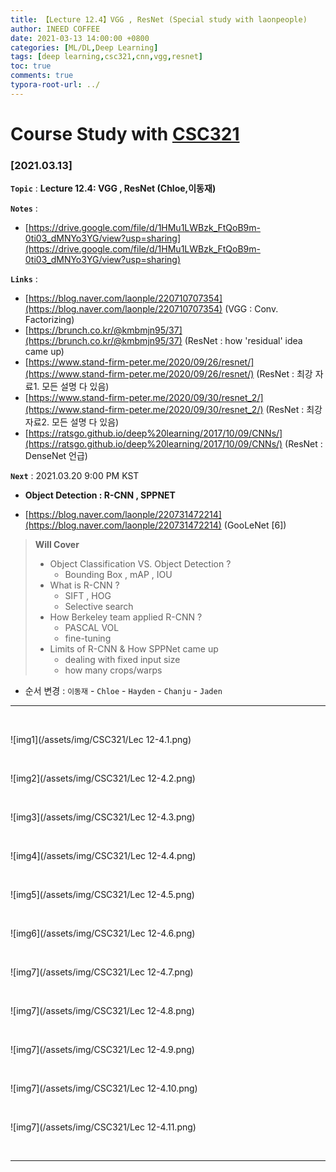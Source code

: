 ```yaml
---
title: 【Lecture 12.4】VGG , ResNet (Special study with laonpeople)
author: INEED COFFEE
date: 2021-03-13 14:00:00 +0800
categories: [ML/DL,Deep Learning]
tags: [deep learning,csc321,cnn,vgg,resnet]
toc: true
comments: true
typora-root-url: ../
---
```

# Course Study with [CSC321](https://www.cs.toronto.edu/~rgrosse/courses/csc321_2017/) 



### [2021.03.13]

__`Topic`__ : __Lecture 12.4: VGG , ResNet (Chloe,이동재)__ 

__`Notes`__ : 

- [https://drive.google.com/file/d/1HMu1LWBzk_FtQoB9m-0ti03_dMNYo3YG/view?usp=sharing](https://drive.google.com/file/d/1HMu1LWBzk_FtQoB9m-0ti03_dMNYo3YG/view?usp=sharing) 

__`Links`__ : 

- [https://blog.naver.com/laonple/220710707354](https://blog.naver.com/laonple/220710707354) (VGG : Conv. Factorizing) 
- [https://brunch.co.kr/@kmbmjn95/37](https://brunch.co.kr/@kmbmjn95/37) (ResNet : how 'residual' idea came up) 
- [https://www.stand-firm-peter.me/2020/09/26/resnet/](https://www.stand-firm-peter.me/2020/09/26/resnet/) (ResNet : 최강 자료1. 모든 설명 다 있음) 
- [https://www.stand-firm-peter.me/2020/09/30/resnet_2/](https://www.stand-firm-peter.me/2020/09/30/resnet_2/) (ResNet : 최강 자료2. 모든 설명 다 있음)
- [https://ratsgo.github.io/deep%20learning/2017/10/09/CNNs/](https://ratsgo.github.io/deep%20learning/2017/10/09/CNNs/) (ResNet : DenseNet 언급)

__`Next`__ : 2021.03.20 9:00 PM KST

- **Object Detection : R-CNN , SPPNET** 

- [https://blog.naver.com/laonple/220731472214](https://blog.naver.com/laonple/220731472214) (GooLeNet [6])

> __Will Cover__ 
>
> - Object Classification VS. Object Detection ?
>   - Bounding Box , mAP , IOU
> - What is R-CNN ? 
>   - SIFT , HOG
>   - Selective search
> - How Berkeley team applied R-CNN ?
>   - PASCAL VOL
>   - fine-tuning
> - Limits of R-CNN & How SPPNet came up
>   - dealing with fixed input size
>   - how many crops/warps

- 순서 변경 : `이동재` -  `Chloe` - `Hayden` - `Chanju` - `Jaden`

---



​	

![img1](/assets/img/CSC321/Lec 12-4.1.png)

​	

![img2](/assets/img/CSC321/Lec 12-4.2.png)

​	

![img3](/assets/img/CSC321/Lec 12-4.3.png)

​	

![img4](/assets/img/CSC321/Lec 12-4.4.png)

​	

![img5](/assets/img/CSC321/Lec 12-4.5.png)

​	

![img6](/assets/img/CSC321/Lec 12-4.6.png)

​	

![img7](/assets/img/CSC321/Lec 12-4.7.png)

​	

![img7](/assets/img/CSC321/Lec 12-4.8.png)

​	

![img7](/assets/img/CSC321/Lec 12-4.9.png)

​	

![img7](/assets/img/CSC321/Lec 12-4.10.png)

​	

![img7](/assets/img/CSC321/Lec 12-4.11.png)

​	

***



​	

